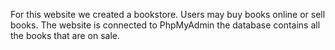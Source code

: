 For this website we created a bookstore. Users may buy books online or sell books. The website is connected to PhpMyAdmin the database contains all the books that are on sale.
